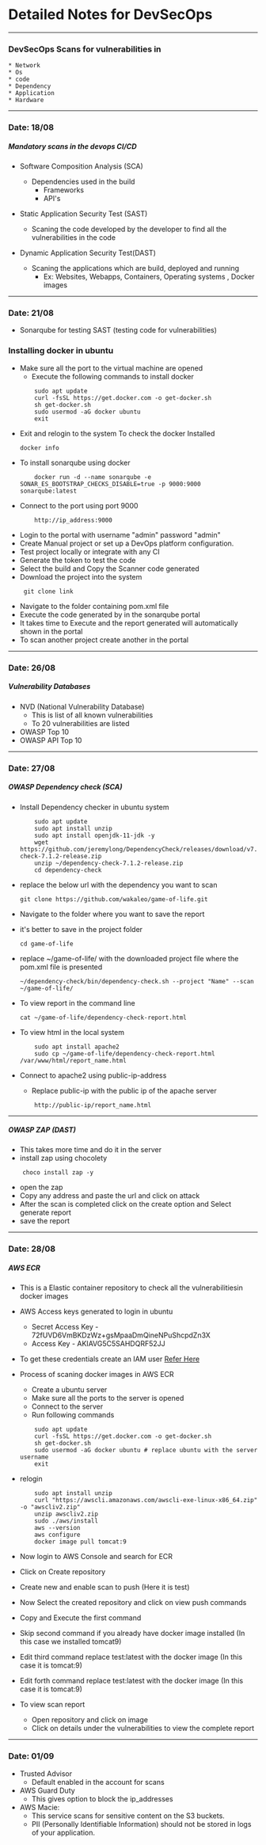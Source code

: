 # Detailed Notes for DevSecOps
----------------------------------------------
### DevSecOps Scans for vulnerabilities in
    * Network
    * Os
    * code
    * Dependency
    * Application
    * Hardware

-----------------------------

### Date: 18/08

##### Mandatory scans in the devops CI/CD
* Software Composition Analysis (SCA)
    * Dependencies used in the build
        * Frameworks
        * API's
* Static Application Security Test (SAST)
    * Scaning the code developed by the developer to find all the vulnerabilities in the code

* Dynamic Application Security Test(DAST)
    * Scaning the applications which are build, deployed and running
        * Ex: Websites, Webapps, Containers, Operating systems , Docker images
----------------------------------

### Date: 21/08

* Sonarqube for testing SAST (testing code for vulnerabilities)
###  Installing docker in ubuntu
  * Make sure all the port to the virtual machine are opened
    * Execute the following commands to install docker
    ``` 
        sudo apt update
        curl -fsSL https://get.docker.com -o get-docker.sh
        sh get-docker.sh
        sudo usermod -aG docker ubuntu
        exit
    ```
* Exit and relogin to the system
    To check the docker Installed
    ```
    docker info
    ```
* To install sonarqube using docker
    ``` 
        docker run -d --name sonarqube -e SONAR_ES_BOOTSTRAP_CHECKS_DISABLE=true -p 9000:9000 sonarqube:latest
    ```
* Connect to the port using port 9000
    ```
        http://ip_address:9000
    ```
* Login to the portal with username "admin" password "admin"
* Create Manual project or set up a DevOps platform configuration.
* Test project locally or integrate with any CI 
* Generate the token to test the code
* Select the build and Copy the Scanner code generated
* Download the project into the system
   ```
    git clone link 
   ```
* Navigate to the folder containing pom.xml file
* Execute the code generated by in the sonarqube portal
* It takes time to Execute and the report generated will automatically shown in the portal
* To scan another project create another in the portal 

---------------------------------------------
### Date: 26/08
##### Vulnerability Databases
* NVD (National Vulnerability Database)
    * This is list of all known vulnerabilities
    * To 20 vulnerabilities are listed
* OWASP Top 10 
* OWASP API Top 10
----------------------------------------------
### Date: 27/08

##### OWASP Dependency check (SCA)
* Install Dependency checker in ubuntu system
    ```
        sudo apt update
        sudo apt install unzip
        sudo apt install openjdk-11-jdk -y
        wget https://github.com/jeremylong/DependencyCheck/releases/download/v7.1.2/dependency-check-7.1.2-release.zip
        unzip ~/dependency-check-7.1.2-release.zip
        cd dependency-check
    ```
*  replace the below url with the dependency you want to scan
    ```
    git clone https://github.com/wakaleo/game-of-life.git  
    ```
    
* Navigate to the folder where you want to save the report
* it's better to save in the project folder 
    ```
    cd game-of-life
    ```

* replace ~/game-of-life/ with the downloaded project file where the pom.xml file is presented
    ```
    ~/dependency-check/bin/dependency-check.sh --project "Name" --scan ~/game-of-life/
    ```
* To view report in the command line 
    ```
    cat ~/game-of-life/dependency-check-report.html 
    ```
* To view html in the local system
    ```
        sudo apt install apache2
        sudo cp ~/game-of-life/dependency-check-report.html /var/www/html/report_name.html
    ```
* Connect to apache2 using public-ip-address
    * Replace public-ip with the public ip of the apache server
    ```
        http://public-ip/report_name.html
    ```
----------
##### OWASP ZAP (DAST)
* This takes more time and do it in the server
* install zap using chocolety
```
    choco install zap -y
```
* open the zap
* Copy any address and paste the url and click on attack
* After the scan is completed click on the create option and Select generate report
* save the report
----------------------------------------------------------
### Date: 28/08
##### AWS ECR
* This is a Elastic container repository to check all the vulnerabilitiesin  docker images
* AWS Access keys generated to login in ubuntu 
    * Secret Access Key  -  72fUVD6VmBKDzWz+gsMpaaDmQineNPuShcpdZn3X
    * Access Key -  AKIAVG5C5SAHDQRF52JJ
* To get these credentials create an IAM user [Refer Here](https://sst.dev/chapters/create-an-iam-user.html)

* Process of scaning docker images in AWS ECR
    * Create a ubuntu server
    * Make sure all the ports to the server is opened
    * Connect to the server
    * Run following commands
    ```
        sudo apt update
        curl -fsSL https://get.docker.com -o get-docker.sh
        sh get-docker.sh
        sudo usermod -aG docker ubuntu # replace ubuntu with the server username
        exit
    ```
* relogin
    ```
        sudo apt install unzip
        curl "https://awscli.amazonaws.com/awscli-exe-linux-x86_64.zip" -o "awscliv2.zip"
        unzip awscliv2.zip
        sudo ./aws/install
        aws --version
        aws configure
        docker image pull tomcat:9
    ```

* Now login to AWS Console and search for ECR
* Click on Create repository
* Create new and enable scan to push (Here it is test)
* Now Select the created repository and click on view push commands
* Copy and Execute the first command 
* Skip second command if you already have docker image installed (In this case we installed tomcat9)
* Edit third command replace test:latest with the docker image (In this case it is tomcat:9)
* Edit forth command replace test:latest with the docker image (In this case it is tomcat:9)

* To view scan report
    * Open repository and click on image
    * Click on details under the vulnerabilities to view the complete report
------------------------------------------------------------------------------
### Date: 01/09
* Trusted Advisor
    * Default enabled in the account for  scans 
* AWS Guard Duty
    * This gives option to block the ip_addresses 
* AWS Macie:
    * This service scans for sensitive content on the S3 buckets.
    * PII (Personally Identifiable Information) should not be stored in logs of your application.